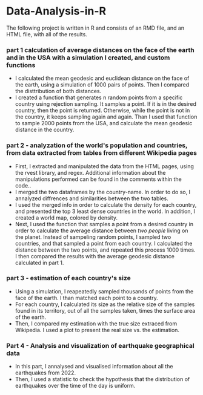 # Data-Analysis-in-R

The following project is written in R and consists of an RMD file, and an HTML file, with all of the results.

### part 1 calculation of average distances on the face of the earth and in the USA with a simulation I created, and custom functions
* I calculated the mean geodesic and euclidean distance on the face of the earth, using a simulation of 1000 pairs of points. Then I compared the disttribution of both distances.
* I created a function that generates n random points from a specific country using rejection sampling. It samples a point. If it is in the desired country, then the point is returned. Otherwise, while the point is not in the country, it keeps sampling again and again. Than I used that function to sample 2000 points from the USA, and calculate the mean geodesic distance in the country.

### part 2 - analyzation of the world's population and countries, from data extracted from tables from different Wikipedia pages
* First, I extracted and manipulated the data from the HTML pages, using the rvest library, and regex. Additional information about the manipulations performed can be found in the comments within the code.. 
* I merged the two dataframes by the country-name. In order to do so, I annalyzed diffrences and similarities between the two tables.
* I used the merged info in order to calculate the density for each country, and presented the top 3 least dense countries in the world. In addition, I created a world map, colored by density.
* Next, I used the function that samples a point from a desired country in order to calculate the average distance between *two people* living on the planet. Instead of sampeling random points, I sampled two countries, and that sampled a point from each country. I calculated the distance between the two points, and repeated this process 1000 times. I then compared the results with the average geodesic distance calculated in part 1.

### part 3 - estimation of each country's size
* Using a simulation, I reapeatedly sampled thousands of points from the face of the earth. I than matched each point to a country.
* For each country, I calculated its size as the relative size of the samples found in its territory, out of all the samples taken, times the surface area of ​​the earth.
* Then, I compared my estimation with the true size extraced from Wikipedia. I used a plot to present the real size vs. the estimation.

### Part 4 -  Analysis and visualization of earthquake geographical data
* In this part, I annalysed and visualised information about all the earthquakes from 2022.
* Then, I used a statistic to check the hypothesis that the distribution of earthquakes over the time of the day is uniform.
